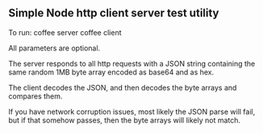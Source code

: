 ## Simple Node http client server test utility

To run:
coffee server <port>
coffee client <hostname> <port> <iterations>


All parameters are optional.

The server responds to all http requests with a JSON string containing the same random 1MB byte array encoded as base64 and as hex.

The client decodes the JSON, and then decodes the byte arrays and compares them.

If you have network corruption issues, most likely the JSON parse will fail, but if that somehow passes, then the byte arrays will likely not match.

